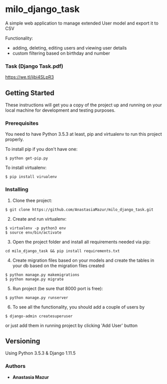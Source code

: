 # milo_django_task

A simple web application to manage extended User model and export it to CSV

Functionality:
* adding, deleting, editing users and viewing user details
* custom filtering based on birthday and number
### Task (Django Task.pdf)
https://we.tl/ijbi4SLpR3
## Getting Started
These instructions will get you a copy of the project up and running on your local machine for development and testing purposes. 
### Prerequisites
You need to have Python 3.5.3 at least, pip and virtualenv to run this project properly.

To install pip if you don't have one:
```
$ python get-pip.py
```
To install virtualenv:
```
$ pip install virualenv
```
### Installing
1) Clone thee project:
```
$ git clone https://github.com/AnastasiaMazur/milo_django_task.git
```
2) Create and run virtualenv:
```
$ virtualenv -p python3 env
$ source env/bin/activate
```
3) Open the project folder and install all requirements needed via pip:
```
cd milo_django_task && pip install requirements.txt
```
4) Create migration files based on your models and create the tables in your db based on the migration files created
```
$ python manage.py makemigrations
$ python manage.py migrate
```
5) Run project (be sure that 8000 port is free):
```
$ python manage.py runserver
```
6) To see all the functionality, you should add a couple of users by
```
$ django-admin createsuperuser
```
or just add them in running project by clicking 'Add User' button
## Versioning
Using Python 3.5.3 & Django 1.11.5
### Authors
* **Anastasia Mazur**
